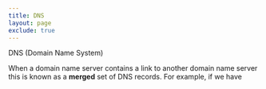 ```yaml
---
title: DNS
layout: page
exclude: true
---
```


DNS (Domain Name System) 

When a domain name server contains a link to another domain name server this is known as a **merged** set of DNS records. For example, if we have 
<!--stackedit_data:
eyJoaXN0b3J5IjpbLTEzNDg1NDY0OTMsLTE4MTY2ODM1OCwtMT
gxNjY4MzU4XX0=
-->